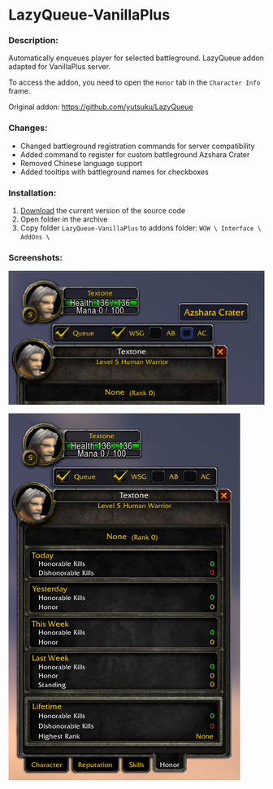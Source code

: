 # LazyQueue-VanillaPlus

### Description:
Automatically enqueues player for selected battleground. LazyQueue addon adapted for VanillaPlus server.

To access the addon, you need to open the `Honor` tab in the `Character Info` frame.

Original addon: https://github.com/yutsuku/LazyQueue

### Changes:
* Changed battleground registration commands for server compatibility
* Added command to register for custom battleground Azshara Crater
* Removed Chinese language support
* Added tooltips with battleground names for checkboxes

### Installation:
1. [Download](https://github.com/for-wow/lazy-queue-vanillaplus/archive/refs/heads/main.zip) the current version of the source code
2. Open folder in the archive
3. Copy folder `LazyQueue-VanillaPlus` to addons folder: `WOW \ Interface \ AddOns \`

### Screenshots:

![Addon screenshot #1](IMG_1.png)

![Addon screenshot #2](IMG_2.png)
